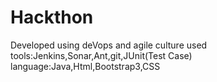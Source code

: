 # Hackthon
Developed using deVops and agile culture
used tools:Jenkins,Sonar,Ant,git,JUnit(Test Case)
language:Java,Html,Bootstrap3,CSS
